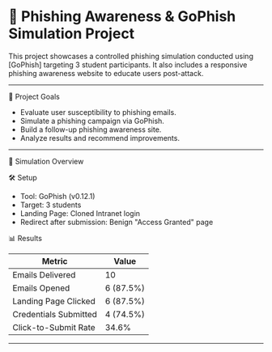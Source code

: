 # 🎯 Phishing Awareness & GoPhish Simulation Project

This project showcases a controlled phishing simulation conducted using [GoPhish] targeting 3 student participants. It also includes a responsive phishing awareness website to educate users post-attack.

---

📌 Project Goals

- Evaluate user susceptibility to phishing emails.
- Simulate a phishing campaign via GoPhish.
- Build a follow-up phishing awareness site.
- Analyze results and recommend improvements.

---
 🚀 Simulation Overview

 🛠️ Setup

- Tool: GoPhish (v0.12.1)
- Target: 3 students
- Landing Page: Cloned Intranet login
- Redirect after submission: Benign "Access Granted" page

📊 Results

| Metric                  | Value         |
|-------------------------|---------------|
| Emails Delivered        | 10            |
| Emails Opened           | 6 (87.5%)     |
| Landing Page Clicked    | 6 (87.5%)     |
| Credentials Submitted   | 4 (74.5%)     |
| Click-to-Submit Rate    | 34.6%         |

---


